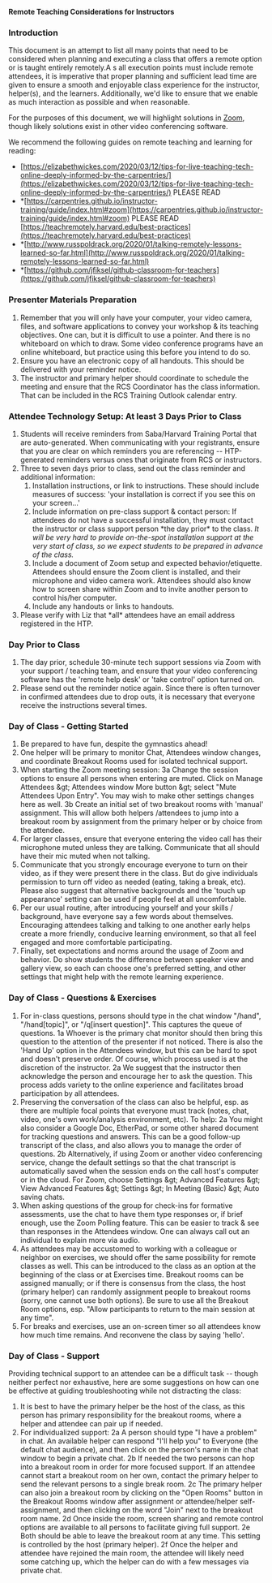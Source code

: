**Remote Teaching Considerations for Instructors**

### Introduction

This document is an attempt to list all many points that need to be considered when planning and executing a class that offers a remote option or is taught entirely remotely.A s all execution points must include remote attendees, it is imperative that proper planning and sufficient lead time are given to ensure a smooth and enjoyable class experience for the instructor, helper(s), and the learners. Additionally, we&#39;d like to ensure that we enable as much interaction as possible and when reasonable.

For the purposes of this document, we will highlight solutions in [Zoom](http://zoom.us/), though likely solutions exist in other video conferencing software.

We recommend the following guides on remote teaching and learning for reading:

  * [https://elizabethwickes.com/2020/03/12/tips-for-live-teaching-tech-online-deeply-informed-by-the-carpentries/](https://elizabethwickes.com/2020/03/12/tips-for-live-teaching-tech-online-deeply-informed-by-the-carpentries/)     PLEASE READ
  * *[https://carpentries.github.io/instructor-training/guide/index.html#zoom](https://carpentries.github.io/instructor-training/guide/index.html#zoom)    PLEASE READ
[https://teachremotely.harvard.edu/best-practices](https://teachremotely.harvard.edu/best-practices)
  * *[http://www.russpoldrack.org/2020/01/talking-remotely-lessons-learned-so-far.html](http://www.russpoldrack.org/2020/01/talking-remotely-lessons-learned-so-far.html)
  * *[https://github.com/jfiksel/github-classroom-for-teachers](https://github.com/jfiksel/github-classroom-for-teachers)

### Presenter Materials Preparation

1. Remember that you will only have your computer, your video camera, files, and software applications to convey your workshop &amp; its teaching objectives. One can, but it is difficult to use a pointer. And there is no whiteboard on which to draw. Some video conference programs have an online whiteboard, but practice using this before you intend to do so.
2. Ensure you have an electronic copy of all handouts. This should be delivered with your reminder notice.
3. The instructor and primary helper should coordinate to schedule the meeting and ensure that the RCS Coordinator has the class information. That can be included in the RCS Training Outlook calendar entry.

### Attendee Technology Setup: At least 3 Days Prior to Class

1. Students will receive reminders from Saba/Harvard Training Portal that are auto-generated.
 When communicating with your registrants, ensure that you are clear on which reminders you
  are referencing -- HTP-generated reminders versus ones that originate from RCS or instructors.
1. Three to seven days prior to class, send out the class reminder and additional information:
   1. Installation instructions, or link to instructions. These should include measures of success: &#39;your installation is correct if you see this on your screen…&#39;
   1. Include information on pre-class support &amp; contact person: If attendees do not have a successful installation, they must contact the instructor or class support person \*the day prior\* to the class. _It will be very hard to provide on-the-spot installation support at the very start of class, so we expect students to be prepared in_ _advance_ _of the class._
   1. Include a document of Zoom setup and expected behavior/etiquette. Attendees should ensure the Zoom client is installed, and their microphone and video camera work. Attendees should also know how to screen share within Zoom and to invite another person to control his/her computer.
   1. Include any handouts or links to handouts.
1. Please verify with Liz that \*all\* attendees have an email address registered in the HTP.

### Day Prior to Class

1. The day prior, schedule 30-minute tech support sessions via Zoom with your support / teaching team, and ensure that your video conferencing software has the &#39;remote help desk&#39; or &#39;take control&#39; option turned on.
2. Please send out the reminder notice again. Since there is often turnover in confirmed attendees due to drop outs, it is necessary that everyone receive the instructions several times.

### Day of Class - Getting Started

1. Be prepared to have fun, despite the gymnastics ahead!
2. One helper will be primary to monitor Chat, Attendees window changes, and coordinate Breakout Rooms used for isolated technical support.
3. When starting the Zoom meeting session:
  3a Change the session options to ensure all persons when entering are muted. Click on Manage Attendees \&gt; Attendees window More button \&gt; select &quot;Mute Attendees Upon Entry&quot;. You may wish to make other settings changes here as well.
  3b Create an initial set of two breakout rooms with &#39;manual&#39; assignment. This will allow both helpers /attendees to jump into a breakout room by assignment from the primary helper or by choice from the attendee.
4. For larger classes, ensure that everyone entering the video call has their microphone muted unless they are talking. Communicate that all should have their mic muted when not talking.
5. Communicate that you strongly encourage everyone to turn on their video, as if they were present there in the class. But do give individuals permission to turn off video as needed (eating, taking a break, etc). Please also suggest that alternative backgrounds and the &#39;touch up appearance&#39; setting can be used if people feel at all uncomfortable.
6. Per our usual routine, after introducing yourself and your skills / background, have everyone say a few words about themselves. Encouraging attendees talking and talking to one another early helps create a more friendly, conducive learning environment, so that all feel engaged and more comfortable participating.
7. Finally, set expectations and norms around the usage of Zoom and behavior. Do show students the difference between speaker view and gallery view, so each can choose one&#39;s preferred setting, and other settings that might help with the remote learning experience.

### Day of Class - Questions &amp; Exercises

1. For in-class questions, persons should type in the chat window &quot;/hand&quot;, &quot;/hand[topic]&quot;, or &quot;/q[insert question]&quot;. This captures the queue of questions.
  1a Whoever is the primary chat monitor should then bring this question to the attention of the presenter if not noticed. There is also the &#39;Hand Up&#39; option in the Attendees window, but this can be hard to spot and doesn&#39;t preserve order. Of course, which process used is at the discretion of the instructor.
  2a We suggest that the instructor then acknowledge the person and encourage her to ask the question. This process adds variety to the online experience and facilitates broad participation by all attendees.
2. Preserving the conversation of the class can also be helpful, esp. as there are multiple focal points that everyone must track (notes, chat, video, one&#39;s own work/analysis environment, etc). To help:
  2a You might also consider a Google Doc, EtherPad, or some other shared document for tracking questions and answers. This can be a good follow-up transcript of the class, and also allows you to manage the order of questions.
  2b Alternatively, if using Zoom or another video conferencing service, change the default settings so that the chat transcript is automatically saved when the session ends on the call host&#39;s computer or in the cloud. For Zoom, choose Settings \&gt; Advanced Features \&gt; View Advanced Features \&gt; Settings \&gt; In Meeting (Basic) \&gt; Auto saving chats.
3. When asking questions of the group for check-ins for formative assessments, use the chat to have them type responses or, if brief enough, use the Zoom Polling feature. This can be easier to track &amp; see than responses in the Attendees window. One can always call out an individual to explain more via audio.
4. As attendees may be accustomed to working with a colleague or neighbor on exercises, we should offer the same possibility for remote classes as well. This can be introduced to the class as an option at the beginning of the class or at Exercises time. Breakout rooms can be assigned manually; or if there is consensus from the class, the host (primary helper) can randomly assignment people to breakout rooms (sorry, one cannot use both options). Be sure to use all the Breakout Room options, esp. &quot;Allow participants to return to the main session at any time&quot;.
5. For breaks and exercises, use an on-screen timer so all attendees know how much time remains. And reconvene the class by saying &#39;hello&#39;.

### Day of Class - Support

Providing technical support to an attendee can be a difficult task -- though neither perfect nor exhaustive, here are some suggestions on how can one be effective at guiding troubleshooting while not distracting the class:

1. It is best to have the primary helper be the host of the class, as this person has primary responsibility for the breakout rooms, where a helper and attendee can pair up if needed.
2. For individualized support:
  2a A person should type &quot;I have a problem&quot; in chat. An available helper can respond &quot;I&#39;ll help you&quot; to Everyone (the default chat audience), and then click on the person&#39;s name in the chat window to begin a private chat.
  2b If needed the two persons can hop into a breakout room in order for more focused support. If an attendee cannot start a breakout room on her own, contact the primary helper to send the relevant persons to a single break room.
  2c The primary helper can also join a breakout room by clicking on the &quot;Open Rooms&quot; button in the Breakout Rooms window after assignment or attendee/helper self-assignment, and then clicking on the word &quot;Join&quot; next to the breakout room name.
  2d Once inside the room, screen sharing and remote control options are available to all persons to facilitate giving full support.
  2e Both should be able to leave the breakout room at any time. This setting is controlled by the host (primary helper).
  2f Once the helper and attendee have rejoined the main room, the attendee will likely need some catching up, which the helper can do with a few messages via private chat.
  
  